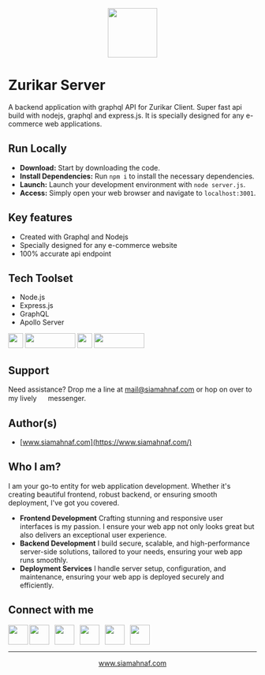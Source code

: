 <img src="https://res.cloudinary.com/dbjrx698c/image/upload/v1704611347/logo_w4vxp0.png" width="100" height="100" style="display: block; margin: 0 auto;">

# Zurikar Server
A backend application with graphql API for Zurikar Client. Super fast api build with nodejs, graphql and express.js. It is specially designed for any e-commerce web applications.

## Run Locally
- **Download:** Start by downloading the code.
- **Install Dependencies:** Run `npm i` to install the necessary dependencies.
- **Launch:** Launch your development environment with `node server.js`.
- **Access:** Simply open your web browser and navigate to `localhost:3001`.

## Key features
- Created with Graphql and Nodejs
- Specially designed for any e-commerce website
- 100% accurate api endpoint

## Tech Toolset
- Node.js
- Express.js
- GraphQL
- Apollo Server
  
<img src="https://lh3.googleusercontent.com/d/1xjdaz8jo8Q_G-O0csalnWNIsz_M0zVaV" width="30px" height="30px" /> <img src="https://lh3.googleusercontent.com/d/18h6cQq7o01IVduVcAhD9lKwi72G2khZw" width="102px" height="30px" /> <img src="https://lh3.googleusercontent.com/d/1w8N0Rhp5JyiG2JEoR3vTa8mDGKVOVWYT" width="30px" height="30px" /> <img src="https://lh3.googleusercontent.com/d/1G3vYeFq-hCVKgjd4OGQqY1k41TOsXzTI" width="102px" height="30px" />

## Support
Need assistance? Drop me a line at mail@siamahnaf.com or hop on over to my lively <a href="https://wa.me/message/UAXIYNES562EN1"><img src="https://lh3.googleusercontent.com/d/13j7AgG4Pp_eWgaRoV6XH49vDU7-5TbEm" width="15" height="15"></a> messenger.

## Author(s)
- [www.siamahnaf.com](https://www.siamahnaf.com/)

## Who I am?
I am your go-to entity for web application development. Whether it's creating beautiful frontend, robust backend, or ensuring smooth deployment, I've got you covered.

- **Frontend Development**
Crafting stunning and responsive user interfaces is my passion. I ensure your web app not only looks great but also delivers an exceptional user experience.
- **Backend Development**
I build secure, scalable, and high-performance server-side solutions, tailored to your needs, ensuring your web app runs smoothly.
- **Deployment Services**
I handle server setup, configuration, and maintenance, ensuring your web app is deployed securely and efficiently.

## Connect with me
<div style="display: flex; align-items: center; gap: 3px;">
<a href="https://wa.me/message/UAXIYNES562EN1"><img src="https://lh3.googleusercontent.com/d/13j7AgG4Pp_eWgaRoV6XH49vDU7-5TbEm" width="40" height="40"></a>
<a href="https://www.linkedin.com/in/siamahnaf/" style="margin-right: 8px"><img src="https://lh3.googleusercontent.com/d/1hqME_Okrps0P1tKi18Rl66W7oa334daw" width="40" height="40"></a>
<a href="https://twitter.com/siamahnaf198" style="margin-right: 8px"><img src="https://lh3.googleusercontent.com/d/1gCRI58aHh_TXF7uGOMu9F-E2eN4x6AyS" width="40" height="40"></a>
<a href="https://www.facebook.com/siamahnaff/" style="margin-right: 8px"><img src="https://lh3.googleusercontent.com/d/1gttW7FCHrt2fNCaVQXEYC_wUCYbOYpTJ" width="40" height="40"></a>
<a href="https://t.me/siamahnaf198" style="margin-right: 8px"><img src="https://lh3.googleusercontent.com/d/1v8rpDVzSc4GmXS8axq5y3fR1i-OnRRaY" width="40" height="40"></a>
<a href="https://www.npmjs.com/~siamahnaf" style="margin-right: 8px"><img src="https://lh3.googleusercontent.com/d/1t6V2ZlSUyDhwgSaJ5CCj_wDxkQIYQKjR" width="40" height="40"></a>
</div>


------------

<p align="center" color="red"><a href="https://www.siamahnaf.com/">www.siamahnaf.com</a></p>
